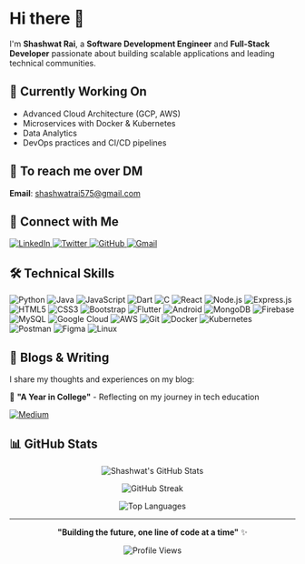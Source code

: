 # Hi there 👋

I'm **Shashwat Rai**, a **Software Development Engineer** and **Full-Stack Developer** passionate about building scalable applications and leading technical communities.

## 🌱 Currently Working On
- Advanced Cloud Architecture (GCP, AWS)
- Microservices with Docker & Kubernetes
- Data Analytics
- DevOps practices and CI/CD pipelines

## 📧 To reach me over DM
**Email**: shashwatrai575@gmail.com

## 🤝 Connect with Me

<a href="https://www.linkedin.com/in/shashwatrai05/" target="_blank">
  <img alt="LinkedIn" src="https://img.shields.io/badge/linkedin-%230077B5.svg?style=for-the-badge&logo=linkedin&logoColor=white" />
</a>
<a href="https://twitter.com/shashwatrai05" target="_blank">
  <img alt="Twitter" src="https://img.shields.io/badge/Twitter-%231DA1F2.svg?style=for-the-badge&logo=Twitter&logoColor=white" />
</a>
<a href="https://github.com/shashwatrai05" target="_blank">
  <img alt="GitHub" src="https://img.shields.io/badge/github-%23121011.svg?style=for-the-badge&logo=github&logoColor=white" />
</a>
<a href="mailto:shashwatrai575@gmail.com" target="_blank">
  <img alt="Gmail" src="https://img.shields.io/badge/Gmail-D14836?style=for-the-badge&logo=gmail&logoColor=white" />
</a>

## 🛠️ Technical Skills

![Python](https://img.shields.io/badge/Python-3776AB?style=for-the-badge&logo=python&logoColor=white)
![Java](https://img.shields.io/badge/Java-ED8B00?style=for-the-badge&logo=java&logoColor=white)
![JavaScript](https://img.shields.io/badge/JavaScript-F7DF1E?style=for-the-badge&logo=javascript&logoColor=black)
![Dart](https://img.shields.io/badge/Dart-0175C2?style=for-the-badge&logo=dart&logoColor=white)
![C](https://img.shields.io/badge/C-00599C?style=for-the-badge&logo=c&logoColor=white)
![React](https://img.shields.io/badge/React-20232A?style=for-the-badge&logo=react&logoColor=61DAFB)
![Node.js](https://img.shields.io/badge/Node.js-43853D?style=for-the-badge&logo=node.js&logoColor=white)
![Express.js](https://img.shields.io/badge/Express.js-404D59?style=for-the-badge)
![HTML5](https://img.shields.io/badge/HTML5-E34F26?style=for-the-badge&logo=html5&logoColor=white)
![CSS3](https://img.shields.io/badge/CSS3-1572B6?style=for-the-badge&logo=css3&logoColor=white)
![Bootstrap](https://img.shields.io/badge/Bootstrap-563D7C?style=for-the-badge&logo=bootstrap&logoColor=white)
![Flutter](https://img.shields.io/badge/Flutter-02569B?style=for-the-badge&logo=flutter&logoColor=white)
![Android](https://img.shields.io/badge/Android-3DDC84?style=for-the-badge&logo=android&logoColor=white)
![MongoDB](https://img.shields.io/badge/MongoDB-4EA94B?style=for-the-badge&logo=mongodb&logoColor=white)
![Firebase](https://img.shields.io/badge/Firebase-039BE5?style=for-the-badge&logo=Firebase&logoColor=white)
![MySQL](https://img.shields.io/badge/MySQL-00000F?style=for-the-badge&logo=mysql&logoColor=white)
![Google Cloud](https://img.shields.io/badge/GoogleCloud-%234285F4.svg?style=for-the-badge&logo=google-cloud&logoColor=white)
![AWS](https://img.shields.io/badge/AWS-%23FF9900.svg?style=for-the-badge&logo=amazon-aws&logoColor=white)
![Git](https://img.shields.io/badge/git-%23F05033.svg?style=for-the-badge&logo=git&logoColor=white)
![Docker](https://img.shields.io/badge/docker-%230db7ed.svg?style=for-the-badge&logo=docker&logoColor=white)
![Kubernetes](https://img.shields.io/badge/kubernetes-%23326ce5.svg?style=for-the-badge&logo=kubernetes&logoColor=white)
![Postman](https://img.shields.io/badge/Postman-FF6C37?style=for-the-badge&logo=postman&logoColor=white)
![Figma](https://img.shields.io/badge/figma-%23F24E1E.svg?style=for-the-badge&logo=figma&logoColor=white)
![Linux](https://img.shields.io/badge/Linux-FCC624?style=for-the-badge&logo=linux&logoColor=black)

## 📝 Blogs & Writing

I share my thoughts and experiences on my blog:

📖 **"A Year in College"** - Reflecting on my journey in tech education

<a href="https://medium.com/@shashwatrai05/a-year-in-the-college-46d62e1fe132" target="_blank">
  <img alt="Medium" src="https://img.shields.io/badge/medium-%2312100E.svg?&style=for-the-badge&logo=medium&logoColor=white" />
</a>

## 📊 GitHub Stats

<div align="center">

![Shashwat's GitHub Stats](https://github-readme-stats.vercel.app/api?username=shashwatrai05&theme=vue-dark&show_icons=true&hide_border=true&count_private=true)

![GitHub Streak](https://github-readme-streak-stats.herokuapp.com/?user=shashwatrai05&theme=vue-dark&hide_border=true)

![Top Languages](https://github-readme-stats.vercel.app/api/top-langs/?username=shashwatrai05&theme=vue-dark&show_icons=true&hide_border=true&layout=compact)

</div>

---

<div align="center">

**"Building the future, one line of code at a time"** ✨

![Profile Views](https://komarev.com/ghpvc/?username=shashwatrai05&color=blue)

</div>
